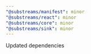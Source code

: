 ```yaml
---
"@substreams/manifest": minor
"@substreams/react": minor
"@substreams/core": minor
"@substreams/sink": minor
---
```


Updated dependencies
